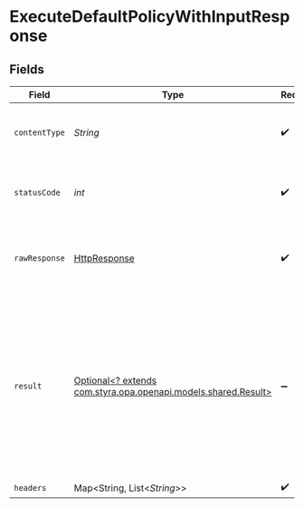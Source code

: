 # ExecuteDefaultPolicyWithInputResponse


## Fields

| Field                                                                                                                                               | Type                                                                                                                                                | Required                                                                                                                                            | Description                                                                                                                                         |
| --------------------------------------------------------------------------------------------------------------------------------------------------- | --------------------------------------------------------------------------------------------------------------------------------------------------- | --------------------------------------------------------------------------------------------------------------------------------------------------- | --------------------------------------------------------------------------------------------------------------------------------------------------- |
| `contentType`                                                                                                                                       | *String*                                                                                                                                            | :heavy_check_mark:                                                                                                                                  | HTTP response content type for this operation                                                                                                       |
| `statusCode`                                                                                                                                        | *int*                                                                                                                                               | :heavy_check_mark:                                                                                                                                  | HTTP response status code for this operation                                                                                                        |
| `rawResponse`                                                                                                                                       | [HttpResponse<InputStream>](https://docs.oracle.com/en/java/javase/11/docs/api/java.net.http/java/net/http/HttpResponse.html)                       | :heavy_check_mark:                                                                                                                                  | Raw HTTP response; suitable for custom response parsing                                                                                             |
| `result`                                                                                                                                            | [Optional<? extends com.styra.opa.openapi.models.shared.Result>](../../models/shared/Result.md)                                                     | :heavy_minus_sign:                                                                                                                                  | Success.<br/>Evaluating the default policy has the same response behavior as a successful policy evaluation, but with only the result as the response.<br/> |
| `headers`                                                                                                                                           | Map<String, List<*String*>>                                                                                                                         | :heavy_check_mark:                                                                                                                                  | N/A                                                                                                                                                 |